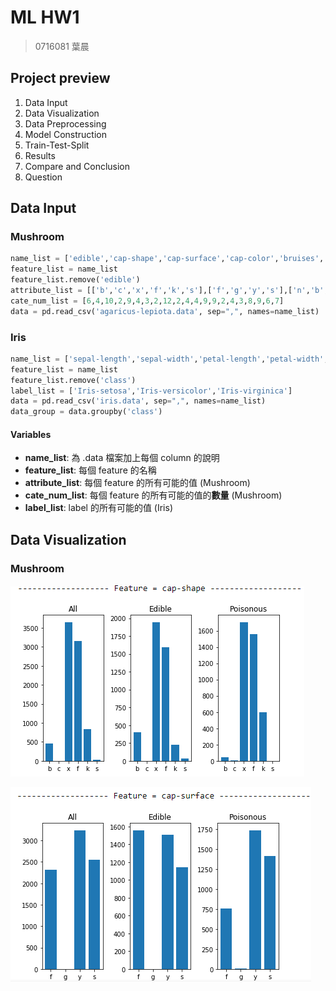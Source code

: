 # ML HW1
> 0716081 葉晨

## Project preview
1. Data Input
2. Data Visualization
3. Data Preprocessing
4. Model Construction
5. Train-Test-Split
6. Results
7. Compare and Conclusion
8. Question

## Data Input
### Mushroom
```python
name_list = ['edible','cap-shape','cap-surface','cap-color','bruises','odor','gill-attachment','gill-spacing','gill-size','gill-color','stalk-shape','stalk-root','stalk-surface-above-ring','stalk-surface-below-ring','stalk-color-above-ring','stalk-color-below-ring','veil-type','veil-color','ring-number','ring-type','spore-print-color','population','habitat']
feature_list = name_list
feature_list.remove('edible')
attribute_list = [['b','c','x','f','k','s'],['f','g','y','s'],['n','b','c','g','r','p','u','e','w','y'],['t','f'],['a','l','c','y','f','m','n','p','s'],['a','d','f','n'],['c','w','d'],['b','n'],['k','n','b','h','g','r','o','p','u','e','w','y'],['e','t'],['b','c','u','e','z','r'],['f','y','k','s'],['f','y','k','s'],['n','b','c','g','o','p','e','w','y'],['n','b','c','g','o','p','e','w','y'],['p','u'],['n','o','w','y'],['n','o','t'],['c','e','f','l','n','p','s','z'],['k','n','b','h','r','o','u','w','y'],['a','c','n','s','v','y'],['g','l','m','p','u','w','d']]
cate_num_list = [6,4,10,2,9,4,3,2,12,2,4,4,9,9,2,4,3,8,9,6,7]
data = pd.read_csv('agaricus-lepiota.data', sep=",", names=name_list)
```

### Iris
```python
name_list = ['sepal-length','sepal-width','petal-length','petal-width','class']
feature_list = name_list
feature_list.remove('class')
label_list = ['Iris-setosa','Iris-versicolor','Iris-virginica']
data = pd.read_csv('iris.data', sep=",", names=name_list)
data_group = data.groupby('class')

```
#### Variables
- **name_list**: 為 .data 檔案加上每個 column 的說明
- **feature_list**: 每個 feature 的名稱
- **attribute_list**: 每個 feature 的所有可能的值 (Mushroom)
- **cate_num_list**: 每個 feature 的所有可能的值的**數量** (Mushroom)
- **label_list**: label 的所有可能的值 (Iris)

## Data Visualization
### Mushroom
![2021-10-19 下午 10-26-25](https://raw.githubusercontent.com/denny3388/ML_HW1/master/pictures/2021-10-19%20%E4%B8%8B%E5%8D%88%2010-26-25.png)

![20211019223439](https://raw.githubusercontent.com/denny3388/ML_HW1/master/pictures/20211019223439.png)